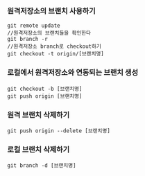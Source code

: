 



### 원격저장소의 브랜치 사용하기

```
git remote update
//원격저장소의 브랜치들을 확인한다
git branch -r
//원격저장소 branch로 checkout하기
git checkout -t origin/[브랜치명]
```



### 로컬에서 원격저장소와 연동되는 브랜치 생성

```
git checkout -b [브랜치명]
git push origin [브랜치명]
```



### 원격 브랜치 삭제하기

```
git push origin --delete [브랜치명]
```



### 로컬 브랜치 삭제하기

```
git branch -d [브랜치명]
```

